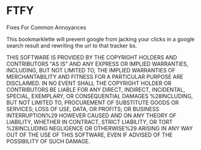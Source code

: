 FTFY
====

Fixes For Common Annoyances

This bookmarklette will prevent google from jacking your clicks in a google search result and rewriting the url to that tracker bs.

THIS SOFTWARE IS PROVIDED BY THE COPYRIGHT HOLDERS AND CONTRIBUTORS "AS IS" AND ANY EXPRESS OR IMPLIED WARRANTIES, INCLUDING, BUT NOT LIMITED TO, THE IMPLIED WARRANTIES OF MERCHANTABILITY AND FITNESS FOR A PARTICULAR PURPOSE ARE DISCLAIMED. IN NO EVENT SHALL THE COPYRIGHT HOLDER OR CONTRIBUTORS BE LIABLE FOR ANY DIRECT, INDIRECT, INCIDENTAL, SPECIAL, EXEMPLARY, OR CONSEQUENTIAL DAMAGES %28INCLUDING, BUT NOT LIMITED TO, PROCUREMENT OF SUBSTITUTE GOODS OR SERVICES; LOSS OF USE, DATA, OR PROFITS; OR BUSINESS INTERRUPTION%29 HOWEVER CAUSED AND ON ANY THEORY OF LIABILITY, WHETHER IN CONTRACT, STRICT LIABILITY, OR TORT %28INCLUDING NEGLIGENCE OR OTHERWISE%29 ARISING IN ANY WAY OUT OF THE USE OF THIS SOFTWARE, EVEN IF ADVISED OF THE POSSIBILITY OF SUCH DAMAGE.